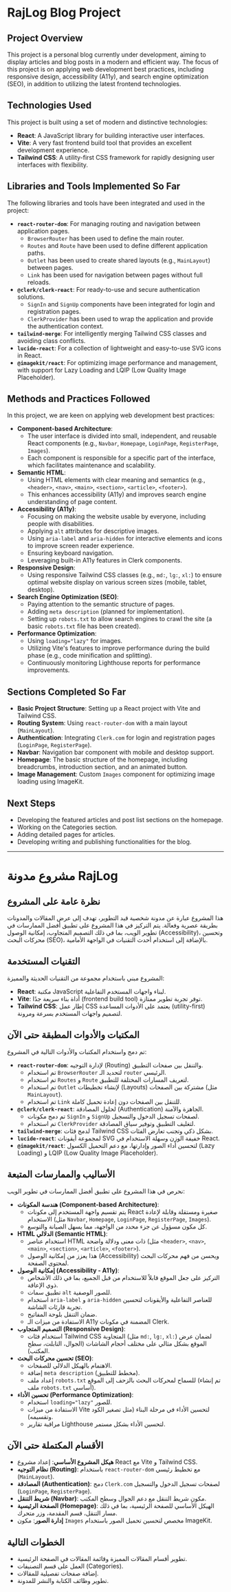 # RajLog Blog Project

## Project Overview

This project is a personal blog currently under development, aiming to display articles and blog posts in a modern and efficient way. The focus of this project is on applying web development best practices, including responsive design, accessibility (A11y), and search engine optimization (SEO), in addition to utilizing the latest frontend technologies.

## Technologies Used

This project is built using a set of modern and distinctive technologies:

- **React**: A JavaScript library for building interactive user interfaces.
- **Vite**: A very fast frontend build tool that provides an excellent development experience.
- **Tailwind CSS**: A utility-first CSS framework for rapidly designing user interfaces with flexibility.

## Libraries and Tools Implemented So Far

The following libraries and tools have been integrated and used in the project:

- **`react-router-dom`**: For managing routing and navigation between application pages.
  - `BrowserRouter` has been used to define the main router.
  - `Routes` and `Route` have been used to define different application paths.
  - `Outlet` has been used to create shared layouts (e.g., `MainLayout`) between pages.
  - `Link` has been used for navigation between pages without full reloads.
- **`@clerk/clerk-react`**: For ready-to-use and secure authentication solutions.
  - `SignIn` and `SignUp` components have been integrated for login and registration pages.
  - `ClerkProvider` has been used to wrap the application and provide the authentication context.
- **`tailwind-merge`**: For intelligently merging Tailwind CSS classes and avoiding class conflicts.
- **`lucide-react`**: For a collection of lightweight and easy-to-use SVG icons in React.
- **`@imagekit/react`**: For optimizing image performance and management, with support for Lazy Loading and LQIP (Low Quality Image Placeholder).

## Methods and Practices Followed

In this project, we are keen on applying web development best practices:

- **Component-based Architecture**:
  - The user interface is divided into small, independent, and reusable React components (e.g., `Navbar`, `Homepage`, `LoginPage`, `RegisterPage`, `Images`).
  - Each component is responsible for a specific part of the interface, which facilitates maintenance and scalability.
- **Semantic HTML**:
  - Using HTML elements with clear meaning and semantics (e.g., `<header>`, `<nav>`, `<main>`, `<section>`, `<article>`, `<footer>`).
  - This enhances accessibility (A11y) and improves search engine understanding of page content.
- **Accessibility (A11y)**:
  - Focusing on making the website usable by everyone, including people with disabilities.
  - Applying `alt` attributes for descriptive images.
  - Using `aria-label` and `aria-hidden` for interactive elements and icons to improve screen reader experience.
  - Ensuring keyboard navigation.
  - Leveraging built-in A11y features in Clerk components.
- **Responsive Design**:
  - Using responsive Tailwind CSS classes (e.g., `md:`, `lg:`, `xl:`) to ensure optimal website display on various screen sizes (mobile, tablet, desktop).
- **Search Engine Optimization (SEO)**:
  - Paying attention to the semantic structure of pages.
  - Adding `meta description` (planned for implementation).
  - Setting up `robots.txt` to allow search engines to crawl the site (a basic `robots.txt` file has been created).
- **Performance Optimization**:
  - Using `loading="lazy"` for images.
  - Utilizing Vite's features to improve performance during the build phase (e.g., code minification and splitting).
  - Continuously monitoring Lighthouse reports for performance improvements.

## Sections Completed So Far

- **Basic Project Structure**: Setting up a React project with Vite and Tailwind CSS.
- **Routing System**: Using `react-router-dom` with a main layout (`MainLayout`).
- **Authentication**: Integrating `Clerk.com` for login and registration pages (`LoginPage`, `RegisterPage`).
- **Navbar**: Navigation bar component with mobile and desktop support.
- **Homepage**: The basic structure of the homepage, including breadcrumbs, introduction section, and an animated button.
- **Image Management**: Custom `Images` component for optimizing image loading using ImageKit.

## Next Steps

- Developing the featured articles and post list sections on the homepage.
- Working on the Categories section.
- Adding detailed pages for articles.
- Developing writing and publishing functionalities for the blog.

---

# مشروع مدونة RajLog

## نظرة عامة على المشروع

هذا المشروع عبارة عن مدونة شخصية قيد التطوير، تهدف إلى عرض المقالات والمدونات بطريقة عصرية وفعالة. يتم التركيز في هذا المشروع على تطبيق أفضل الممارسات في تطوير الويب، بما في ذلك التصميم المتجاوب، إمكانية الوصول (Accessibility)، وتحسين محركات البحث (SEO)، بالإضافة إلى استخدام أحدث التقنيات في الواجهة الأمامية.

## التقنيات المستخدمة

المشروع مبني باستخدام مجموعة من التقنيات الحديثة والمميزة:

- **React**: مكتبة JavaScript لبناء واجهات المستخدم التفاعلية.
- **Vite**: أداة بناء سريعة جدًا (frontend build tool) توفر تجربة تطوير ممتازة.
- **Tailwind CSS**: إطار عمل CSS يعتمد على الأدوات المساعدة (utility-first) لتصميم واجهات المستخدم بسرعة ومرونة.

## المكتبات والأدوات المطبقة حتى الآن

تم دمج واستخدام المكتبات والأدوات التالية في المشروع:

- **`react-router-dom`**: لإدارة التوجيه (Routing) والتنقل بين صفحات التطبيق.
  - تم استخدام `BrowserRouter` لتحديد الـ `router` الرئيسي.
  - تم استخدام `Routes` و `Route` لتعريف المسارات المختلفة للتطبيق.
  - تم استخدام `Outlet` لإنشاء تخطيطات (Layouts) مشتركة بين الصفحات (مثل `MainLayout`).
  - تم استخدام `Link` للتنقل بين الصفحات دون إعادة تحميل كاملة.
- **`@clerk/clerk-react`**: لحلول المصادقة (Authentication) الجاهزة والآمنة.
  - تم دمج مكونات `SignIn` و `SignUp` لصفحات تسجيل الدخول والتسجيل.
  - تم استخدام `ClerkProvider` لتغليف التطبيق وتوفير سياق المصادقة.
- **`tailwind-merge`**: لدمج فئات Tailwind CSS بشكل ذكي وتجنب تعارض الفئات.
- **`lucide-react`**: لمجموعة أيقونات SVG خفيفة الوزن وسهلة الاستخدام في React.
- **`@imagekit/react`**: لتحسين أداء الصور وإدارتها، مع دعم التحميل الكسول (Lazy Loading) و LQIP (Low Quality Image Placeholder).

## الأساليب والممارسات المتبعة

نحرص في هذا المشروع على تطبيق أفضل الممارسات في تطوير الويب:

- **هندسة المكونات (Component-based Architecture)**:
  - يتم تقسيم واجهة المستخدم إلى مكونات React صغيرة ومستقلة وقابلة لإعادة الاستخدام (مثل `Navbar`, `Homepage`, `LoginPage`, `RegisterPage`, `Images`).
  - كل مكون مسؤول عن جزء محدد من الواجهة، مما يسهل الصيانة والتوسع.
- **HTML الدلالي (Semantic HTML)**:
  - استخدام عناصر HTML ذات معنى ودلالة واضحة (مثل `<header>`, `<nav>`, `<main>`, `<section>`, `<article>`, `<footer>`).
  - هذا يعزز من إمكانية الوصول (Accessibility) ويحسن من فهم محركات البحث لمحتوى الصفحة.
- **إمكانية الوصول (Accessibility - A11y)**:
  - التركيز على جعل الموقع قابلاً للاستخدام من قبل الجميع، بما في ذلك الأشخاص ذوي الإعاقة.
  - تطبيق سمات `alt` للصور الوصفية.
  - استخدام `aria-label` و `aria-hidden` للعناصر التفاعلية والأيقونات لتحسين تجربة قارئات الشاشة.
  - ضمان التنقل بلوحة المفاتيح.
  - الاستفادة من ميزات الـ A11y المضمنة في مكونات Clerk.
- **التصميم المتجاوب (Responsive Design)**:
  - استخدام فئات Tailwind CSS المتجاوبة (مثل `md:`, `lg:`, `xl:`) لضمان عرض الموقع بشكل مثالي على مختلف أحجام الشاشات (الجوال، التابلت، سطح المكتب).
- **تحسين محركات البحث (SEO)**:
  - الاهتمام بالهيكل الدلالي للصفحات.
  - إضافة `meta description` (مخطط للتطبيق).
  - إعداد ملف `robots.txt` للسماح لمحركات البحث بالزحف إلى الموقع (تم إنشاء ملف `robots.txt` أساسي).
- **تحسين الأداء (Performance Optimization)**:
  - استخدام `loading="lazy"` للصور.
  - الاستفادة من ميزات Vite لتحسين الأداء في مرحلة البناء (مثل تصغير الكود وتقسيمه).
  - مراقبة تقارير Lighthouse لتحسين الأداء بشكل مستمر.

## الأقسام المكتملة حتى الآن

- **هيكل المشروع الأساسي**: إعداد مشروع React مع Vite و Tailwind CSS.
- **نظام التوجيه (Routing)**: باستخدام `react-router-dom` مع تخطيط رئيسي (`MainLayout`).
- **المصادقة (Authentication)**: دمج `Clerk.com` لصفحات تسجيل الدخول والتسجيل (`LoginPage`, `RegisterPage`).
- **شريط التنقل (Navbar)**: مكون شريط التنقل مع دعم الجوال وسطح المكتب.
- **الصفحة الرئيسية (Homepage)**: الهيكل الأساسي للصفحة الرئيسية، بما في ذلك مسار التنقل، قسم المقدمة، وزر متحرك.
- **إدارة الصور**: مكون `Images` مخصص لتحسين تحميل الصور باستخدام ImageKit.

## الخطوات التالية

- تطوير أقسام المقالات المميزة وقائمة المقالات في الصفحة الرئيسية.
- العمل على قسم التصنيفات (Categories).
- إضافة صفحات تفصيلية للمقالات.
- تطوير وظائف الكتابة والنشر للمدونة.
